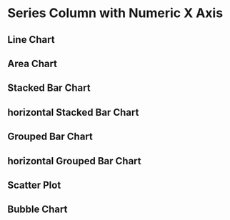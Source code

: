<script>

let full = 
[
    {x: "1900", y1: 103, y2: 135, y3: 88},
    {x: "1901", y1: 105, y2: 138, y3: 93},
    {x: "1902", y1: 106, y2: 132, y3: 103},
    {x: "1903", y1: 108, y2: 130, y3: 105},
    {x: "1904", y1: 109, y2: 128, y3: 102},
    {x: "1905", y1: 111, y2: 124, y3: 101},
    {x: "1906", y1: 120, y2: 122, y3: 100},
    {x: "1907", y1: 133, y2: 131, y3: 100},
    {x: "1908", y1: 142, y2: 128, y3: 99},
    {x: "1909", y1: 156, y2: 135, y3: 97},
    {x: "1910", y1: 168, y2: 137, y3: 95}
]

let nulls =
[
    {x: "1900", y1: 103, y2: 135, y3: 88},
    {x: "1901", y1: 105, y2: 138, y3: 93},
    {x: "1902", y1: null, y2: 132, y3: 103},
    {x: "1903", y1: 108, y2: 130, y3: 105},
    {x: "1904", y1: 109, y2: 128, y3: 102},
    {x: "1905", y1: 111, y2: 124, y3: 101},
    {x: "1906", y1: 120, y2: 122, y3: 100},
    {x: "1907", y1: 133, y2: 131, y3: 100},
    {x: "1908", y1: 142, y2: null, y3: 99},
    {x: "1909", y1: 156, y2: 135, y3: 97},
    {x: "1910", y1: 168, y2: 137, y3: 95}
]

 </script>

<h1>Series Column with Numeric X Axis</h1>
<h2>Line Chart</h2>
<LineChart data={full} title="Full Data"/>
<LineChart data={nulls}  title="Nulls"/>
<Chart data={full}>
    <Line y=y1/>
    <Bar y=y2/>
</Chart>

<h2>Area Chart</h2>
<AreaChart data={full}  title="Full Data"/>
<AreaChart data={nulls}  title="Nulls"/>

<h2>Stacked Bar Chart</h2>
<BarChart data={full}  title="Full Data"/>
<BarChart data={nulls}  title="Nulls"/>

<h2>horizontal Stacked Bar Chart</h2>
<BarChart data={full}  swapXY=true title="Full Data" xType=value sort={false}/>
<BarChart data={nulls}  swapXY=true title="Nulls" sort=false/>

<h2>Grouped Bar Chart</h2>
<BarChart data={full}  type=grouped title="Full Data"/>
<BarChart data={nulls}  type=grouped title="Nulls"/>

<h2>horizontal Grouped Bar Chart</h2>
<BarChart data={full}  swapXY=true type=grouped title="Full Data"/>
<BarChart data={nulls}  swapXY=true type=grouped title="Nulls"/>

<h2>Scatter Plot</h2>
<ScatterPlot data={full}  title="Full Data"/>
<ScatterPlot data={nulls}  title="Nulls"/>

<h2>Bubble Chart</h2>
<BubbleChart data={full} size=y1 title="Full Data" legend=true/>
<BubbleChart data={nulls}  size=y1 title="Nulls"/>

